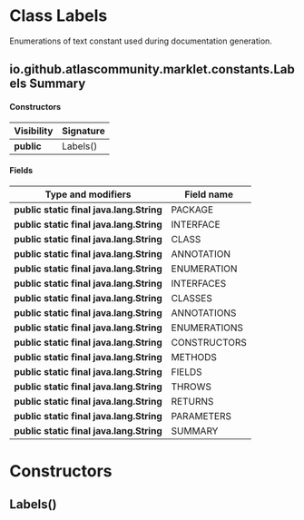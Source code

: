 Class Labels
============
Enumerations of text constant used during documentation generation.

io.github.atlascommunity.marklet.constants.Labels Summary
-------
#### Constructors
| Visibility | Signature |
| ---------- | --------- |
| **public** | Labels()  |
#### Fields
| Type and modifiers                       | Field name   |
| ---------------------------------------- | ------------ |
| **public static final java.lang.String** | PACKAGE      |
| **public static final java.lang.String** | INTERFACE    |
| **public static final java.lang.String** | CLASS        |
| **public static final java.lang.String** | ANNOTATION   |
| **public static final java.lang.String** | ENUMERATION  |
| **public static final java.lang.String** | INTERFACES   |
| **public static final java.lang.String** | CLASSES      |
| **public static final java.lang.String** | ANNOTATIONS  |
| **public static final java.lang.String** | ENUMERATIONS |
| **public static final java.lang.String** | CONSTRUCTORS |
| **public static final java.lang.String** | METHODS      |
| **public static final java.lang.String** | FIELDS       |
| **public static final java.lang.String** | THROWS       |
| **public static final java.lang.String** | RETURNS      |
| **public static final java.lang.String** | PARAMETERS   |
| **public static final java.lang.String** | SUMMARY      |

Constructors
============
Labels()
--------


